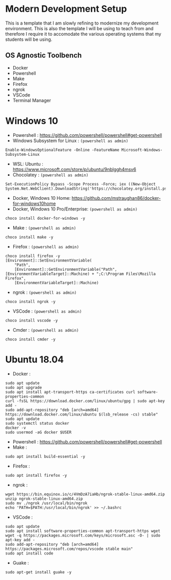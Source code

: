 # Modern Development Setup
This is a template that I am slowly refining to modernize my development environment. This is also the template I will be using to teach from and therefore I require it to accomodate the various operating systems that my students will be using.

## OS Agnostic Toolbench
- Docker
- Powershell
- Make
- Firefox
- ngrok
- VSCode
- Terminal Manager

# Windows 10
- Powershell : https://github.com/powershell/powershell#get-powershell
- Windows Subsystem for Linux : ```(powershell as admin)```
```
Enable-WindowsOptionalFeature -Online -FeatureName Microsoft-Windows-Subsystem-Linux
```
- WSL: Ubuntu : https://www.microsoft.com/store/p/ubuntu/9nblggh4msv6
- Chocolatey : ```(powershell as admin)```
```
Set-ExecutionPolicy Bypass -Scope Process -Force; iex ((New-Object System.Net.WebClient).DownloadString('https://chocolatey.org/install.ps1'))
```
- Docker, Windows 10 Home: https://github.com/mstraughan86/docker-for-windows10home
- Docker, Windows 10 Pro/Enterprise: ```(powershell as admin)```
```
choco install docker-for-windows -y
```
- Make : ```(powershell as admin)```
```
choco install make -y
```
- Firefox : ```(powershell as admin)```
```
choco install firefox -y
[Environment]::SetEnvironmentVariable(
    "Path",
    [Environment]::GetEnvironmentVariable("Path", [EnvironmentVariableTarget]::Machine) + ";C:\Program Files\Mozilla Firefox",
    [EnvironmentVariableTarget]::Machine)
```
- ngrok : ```(powershell as admin)```
```
choco install ngrok -y
```
- VSCode : ```(powershell as admin)```
```
choco install vscode -y
```
- Cmder : ```(powershell as admin)```
```
choco install cmder -y
```

# Ubuntu 18.04
- Docker : 
```
sudo apt update
sudo apt upgrade
sudo apt install apt-transport-https ca-certificates curl software-properties-common
curl -fsSL https://download.docker.com/linux/ubuntu/gpg | sudo apt-key add -
sudo add-apt-repository "deb [arch=amd64] https://download.docker.com/linux/ubuntu $(lsb_release -cs) stable"
sudo apt update
sudo systemctl status docker
docker -v
sudo usermod -aG docker $USER
```
- Powershell : https://github.com/powershell/powershell#get-powershell
- Make : 
```
sudo apt install build-essential -y
```
- Firefox : 
```
sudo apt install firefox -y
```
- ngrok :
```
wget https://bin.equinox.io/c/4VmDzA7iaHb/ngrok-stable-linux-amd64.zip
unzip ngrok-stable-linux-amd64.zip
sudo mv ./ngrok /usr/local/bin/ngrok
echo 'PATH=$PATH:/usr/local/bin/ngrok' >> ~/.bashrc
```
- VSCode :
```
sudo apt update
sudo apt install software-properties-common apt-transport-https wget
wget -q https://packages.microsoft.com/keys/microsoft.asc -O- | sudo apt-key add -
sudo add-apt-repository "deb [arch=amd64] https://packages.microsoft.com/repos/vscode stable main"
sudo apt install code
```
- Guake : 
```
sudo apt-get install guake -y
```
